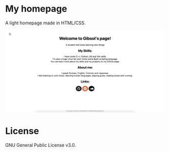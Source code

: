 # My homepage

A light homepage made in HTML/CSS.

![Website](https://github.com/Gibsol/Gibsol.github.io/blob/main/imgs/website.png?raw=true)

# License

GNU General Public License v3.0.
